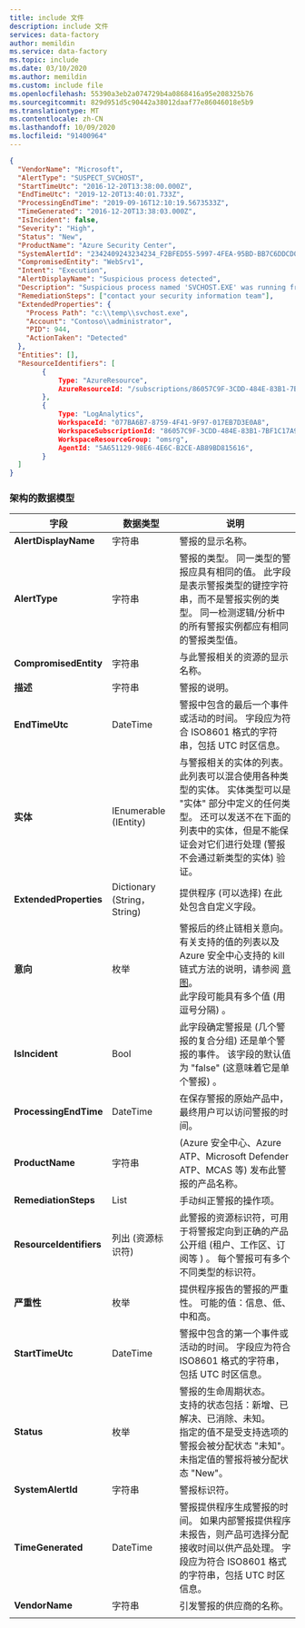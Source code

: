 ```yaml
---
title: include 文件
description: include 文件
services: data-factory
author: memildin
ms.service: data-factory
ms.topic: include
ms.date: 03/10/2020
ms.author: memildin
ms.custom: include file
ms.openlocfilehash: 55390a3eb2a074729b4a0868416a95e208325b76
ms.sourcegitcommit: 829d951d5c90442a38012daaf77e86046018e5b9
ms.translationtype: MT
ms.contentlocale: zh-CN
ms.lasthandoff: 10/09/2020
ms.locfileid: "91400964"
---
```

```json
{
  "VendorName": "Microsoft",
  "AlertType": "SUSPECT_SVCHOST",
  "StartTimeUtc": "2016-12-20T13:38:00.000Z",
  "EndTimeUtc": "2019-12-20T13:40:01.733Z",
  "ProcessingEndTime": "2019-09-16T12:10:19.5673533Z",
  "TimeGenerated": "2016-12-20T13:38:03.000Z",
  "IsIncident": false,
  "Severity": "High",
  "Status": "New",
  "ProductName": "Azure Security Center",
  "SystemAlertId": "2342409243234234_F2BFED55-5997-4FEA-95BD-BB7C6DDCD061",
  "CompromisedEntity": "WebSrv1",
  "Intent": "Execution",
  "AlertDisplayName": "Suspicious process detected",
  "Description": "Suspicious process named 'SVCHOST.EXE' was running from path: %{Process Path}",
  "RemediationSteps": ["contact your security information team"],
  "ExtendedProperties": {
    "Process Path": "c:\\temp\\svchost.exe",
    "Account": "Contoso\\administrator",
    "PID": 944,
    "ActionTaken": "Detected"
  },
  "Entities": [],
  "ResourceIdentifiers": [
        {
            Type: "AzureResource",
            AzureResourceId: "/subscriptions/86057C9F-3CDD-484E-83B1-7BF1C17A9FF8/resourceGroups/backend-srv/providers/Microsoft.Compute/WebSrv1"
        },
        {
            Type: "LogAnalytics",
            WorkspaceId: "077BA6B7-8759-4F41-9F97-017EB7D3E0A8",
            WorkspaceSubscriptionId: "86057C9F-3CDD-484E-83B1-7BF1C17A9FF8",
            WorkspaceResourceGroup: "omsrg",
            AgentId: "5A651129-98E6-4E6C-B2CE-AB89BD815616",
        }
  ]
}
```

### <a name="the-data-model-of-the-schema"></a>架构的数据模型

|字段|数据类型|说明|
|----|----|----|
|**AlertDisplayName**|字符串|警报的显示名称。|
|**AlertType**|字符串|警报的类型。 同一类型的警报应具有相同的值。 此字段是表示警报类型的键控字符串，而不是警报实例的类型。 同一检测逻辑/分析中的所有警报实例都应有相同的警报类型值。|
|**CompromisedEntity**|字符串|与此警报相关的资源的显示名称。|
|**描述**|字符串|警报的说明。|
|**EndTimeUtc**|DateTime|警报中包含的最后一个事件或活动的时间。  字段应为符合 ISO8601 格式的字符串，包括 UTC 时区信息。|
|**实体**|IEnumerable (IEntity) |与警报相关的实体的列表。 此列表可以混合使用各种类型的实体。 实体类型可以是 "实体" 部分中定义的任何类型。 还可以发送不在下面的列表中的实体，但是不能保证会对它们进行处理 (警报不会通过新类型的实体) 验证。|
|**ExtendedProperties**|Dictionary (String，String) |提供程序 (可以选择) 在此处包含自定义字段。|
|**意向**|枚举|警报后的终止链相关意向。 有关支持的值的列表以及 Azure 安全中心支持的 kill 链式方法的说明，请参阅 [意图](../articles/security-center/alerts-reference.md#intentions)。<br/>此字段可能具有多个值 (用逗号分隔) 。|
|**IsIncident**|Bool|此字段确定警报是 (几个警报的复合分组) 还是单个警报的事件。 该字段的默认值为 "false" (这意味着它是单个警报) 。|
|**ProcessingEndTime**|DateTime|在保存警报的原始产品中，最终用户可以访问警报的时间。|
|**ProductName**|字符串| (Azure 安全中心、Azure ATP、Microsoft Defender ATP、MCAS 等) 发布此警报的产品名称。|
|**RemediationSteps**|List<String>|手动纠正警报的操作项。|
|**ResourceIdentifiers**|列出 (资源标识符) |此警报的资源标识符，可用于将警报定向到正确的产品公开组 (租户、工作区、订阅等 ) 。 每个警报可有多个不同类型的标识符。|
|**严重性**|枚举|提供程序报告的警报的严重性。 可能的值：信息、低、中和高。|
|**StartTimeUtc**|DateTime|警报中包含的第一个事件或活动的时间。 字段应为符合 ISO8601 格式的字符串，包括 UTC 时区信息。|
|**Status**|枚举|警报的生命周期状态。<br/>支持的状态包括：新增、已解决、已消除、未知。<br/>指定的值不是受支持选项的警报会被分配状态 "未知"。<br/>未指定值的警报将被分配状态 "New"。|
|**SystemAlertId**|字符串|警报标识符。|
|**TimeGenerated**|DateTime|警报提供程序生成警报的时间。 如果内部警报提供程序未报告，则产品可选择分配接收时间以供产品处理。  字段应为符合 ISO8601 格式的字符串，包括 UTC 时区信息。|
|**VendorName**|字符串|引发警报的供应商的名称。|
|||
